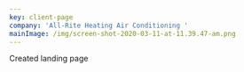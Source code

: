 ```yaml
---
key: client-page
company: 'All-Rite Heating Air Conditioning '
mainImage: /img/screen-shot-2020-03-11-at-11.39.47-am.png
---
```

Created landing page
